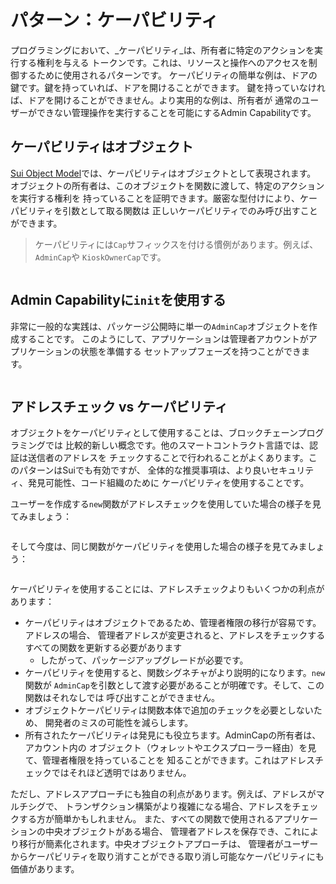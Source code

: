 # パターン：ケーパビリティ

プログラミングにおいて、_ケーパビリティ_は、所有者に特定のアクションを実行する権利を与える
トークンです。これは、リソースと操作へのアクセスを制御するために使用されるパターンです。
ケーパビリティの簡単な例は、ドアの鍵です。鍵を持っていれば、ドアを開けることができます。
鍵を持っていなければ、ドアを開けることができません。より実用的な例は、所有者が
通常のユーザーができない管理操作を実行することを可能にするAdmin Capabilityです。

## ケーパビリティはオブジェクト

[Sui Object Model](./../object/)では、ケーパビリティはオブジェクトとして表現されます。
オブジェクトの所有者は、このオブジェクトを関数に渡して、特定のアクションを実行する権利を
持っていることを証明できます。厳密な型付けにより、ケーパビリティを引数として取る関数は
正しいケーパビリティでのみ呼び出すことができます。

> ケーパビリティには`Cap`サフィックスを付ける慣例があります。例えば、`AdminCap`や
> `KioskOwnerCap`です。

```move file=packages/samples/sources/programmability/capability.move anchor=main

```

## Admin Capabilityに`init`を使用する

非常に一般的な実践は、パッケージ公開時に単一の`AdminCap`オブジェクトを作成することです。
このようにして、アプリケーションは管理者アカウントがアプリケーションの状態を準備する
セットアップフェーズを持つことができます。

```move file=packages/samples/sources/programmability/capability-2.move anchor=admin_cap

```

## アドレスチェック vs ケーパビリティ

オブジェクトをケーパビリティとして使用することは、ブロックチェーンプログラミングでは
比較的新しい概念です。他のスマートコントラクト言語では、認証は送信者のアドレスを
チェックすることで行われることがよくあります。このパターンはSuiでも有効ですが、
全体的な推奨事項は、より良いセキュリティ、発見可能性、コード組織のために
ケーパビリティを使用することです。

ユーザーを作成する`new`関数がアドレスチェックを使用していた場合の様子を見てみましょう：

```move file=packages/samples/sources/programmability/capability-3.move anchor=with_address

```

そして今度は、同じ関数がケーパビリティを使用した場合の様子を見てみましょう：

```move file=packages/samples/sources/programmability/capability-4.move anchor=with_capability

```

ケーパビリティを使用することには、アドレスチェックよりもいくつかの利点があります：

- ケーパビリティはオブジェクトであるため、管理者権限の移行が容易です。アドレスの場合、
  管理者アドレスが変更されると、アドレスをチェックするすべての関数を更新する必要があります
  - したがって、パッケージアップグレードが必要です。
- ケーパビリティを使用すると、関数シグネチャがより説明的になります。`new`関数が
  `AdminCap`を引数として渡す必要があることが明確です。そして、この関数はそれなしでは
  呼び出すことができません。
- オブジェクトケーパビリティは関数本体で追加のチェックを必要としないため、
  開発者のミスの可能性を減らします。
- 所有されたケーパビリティは発見にも役立ちます。AdminCapの所有者は、アカウント内の
  オブジェクト（ウォレットやエクスプローラー経由）を見て、管理者権限を持っていることを
  知ることができます。これはアドレスチェックではそれほど透明ではありません。

ただし、アドレスアプローチにも独自の利点があります。例えば、アドレスがマルチシグで、
トランザクション構築がより複雑になる場合、アドレスをチェックする方が簡単かもしれません。
また、すべての関数で使用されるアプリケーションの中央オブジェクトがある場合、
管理者アドレスを保存でき、これにより移行が簡素化されます。中央オブジェクトアプローチは、
管理者がユーザーからケーパビリティを取り消すことができる取り消し可能なケーパビリティにも
価値があります。

